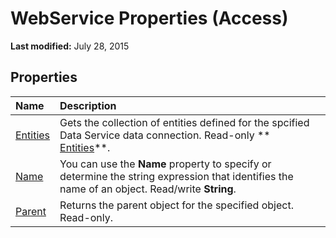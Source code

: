 
# WebService Properties (Access)

 **Last modified:** July 28, 2015


## Properties



|**Name**|**Description**|
|:-----|:-----|
| [Entities](ad230b4d-0cf0-a7ad-fd1b-06d2a378f44b.md)|Gets the collection of entities defined for the spcified Data Service data connection. Read-only  ** [Entities](ad230b4d-0cf0-a7ad-fd1b-06d2a378f44b.md)**.|
| [Name](e79e7961-dad9-920d-e3ea-dc05f0ecaef1.md)|You can use the  **Name** property to specify or determine the string expression that identifies the name of an object. Read/write **String**.|
| [Parent](c26a45eb-8809-dc99-673c-2f600b3eb1ff.md)|Returns the parent object for the specified object. Read-only.|
